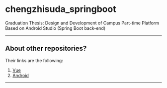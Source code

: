 # chengzhisuda_springboot
Graduation Thesis: Design and Development of Campus Part-time Platform Based on Android Studio (Spring Boot back-end)

---

## About other repositories?
Their links are the following:
1. [Vue](https://github.com/Morri3/chengzhisuda_vue)
2. [Android](https://github.com/Morri3/chengzhisuda_android)

---
